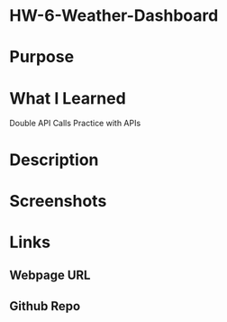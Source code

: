 # HW-6-Weather-Dashboard

# Purpose

# What I Learned

Double API Calls
Practice with APIs


# Description

# Screenshots

# Links

## Webpage URL

## Github Repo
